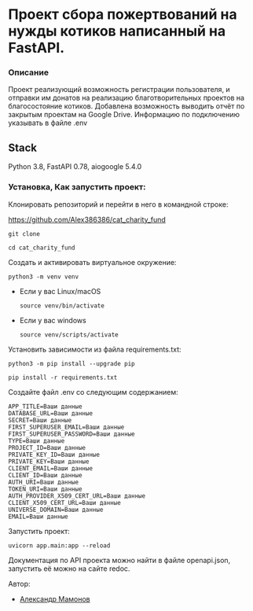 # Проект сбора пожертвований на нужды котиков написанный на FastAPI.

### Описание

Проект реализующий возможность регистрации пользователя, и отправки им донатов на реализацию благотворительных проектов на благосостояние котиков.
Добавлена возможность выводить отчёт по закрытым проектам на Google Drive.
Информацию по подключению указывать в файле .env

## Stack

Python 3.8, FastAPI 0.78, aiogoogle 5.4.0

### Установка, Как запустить проект:

Клонировать репозиторий и перейти в него в командной строке:

https://github.com/Alex386386/cat_charity_fund

```
git clone 
```

```
cd cat_charity_fund
```

Cоздать и активировать виртуальное окружение:

```
python3 -m venv venv
```

* Если у вас Linux/macOS

    ```
    source venv/bin/activate
    ```

* Если у вас windows

    ```
    source venv/scripts/activate
    ```

Установить зависимости из файла requirements.txt:

```
python3 -m pip install --upgrade pip
```

```
pip install -r requirements.txt
```

Создайте файл .env со следующим содержанием:

```
APP_TITLE=Ваши данные
DATABASE_URL=Ваши данные
SECRET=Ваши данные
FIRST_SUPERUSER_EMAIL=Ваши данные
FIRST_SUPERUSER_PASSWORD=Ваши данные
TYPE=Ваши данные
PROJECT_ID=Ваши данные
PRIVATE_KEY_ID=Ваши данные
PRIVATE_KEY=Ваши данные
CLIENT_EMAIL=Ваши данные
CLIENT_ID=Ваши данные
AUTH_URI=Ваши данные
TOKEN_URI=Ваши данные
AUTH_PROVIDER_X509_CERT_URL=Ваши данные
CLIENT_X509_CERT_URL=Ваши данные
UNIVERSE_DOMAIN=Ваши данные
EMAIL=Ваши данные
```

Запустить проект:

```
uvicorn app.main:app --reload
```

Документация по API проекта можно найти в файле openapi.json, запустить её можно на сайте redoc.

Автор:
- [Александр Мамонов](https://github.com/Alex386386) 
